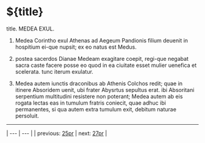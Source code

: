 # ${title}

title. MEDEA EXUL.



1. Medea Corintho exul Athenas ad Aegeum Pandionis filium deuenit in hospitium ei-que nupsit; ex eo natus est Medus.



2. postea sacerdos Dianae Medeam exagitare coepit, regi-que negabat sacra caste facere posse eo quod in ea ciuitate esset mulier uenefica et scelerata. tunc iterum exulatur.



3. Medea autem iunctis draconibus ab Athenis Colchos redit; quae in itinere Absoridem uenit, ubi frater Abysrtus sepultus erat. ibi Absoritani serpentium multitudini resistere non poterant; Medea autem ab eis rogata lectas eas in tumulum fratris coniecit, quae adhuc ibi permanentes, si qua autem extra tumulum exit, debitum naturae persoluit.



---

| --- | --- |
| previous: [25pr](../25pr/) | next: [27pr](../27pr/) |